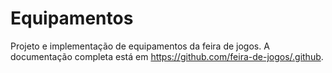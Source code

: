 # Equipamentos

Projeto e implementação de equipamentos da feira de jogos. A documentação completa está em https://github.com/feira-de-jogos/.github.
